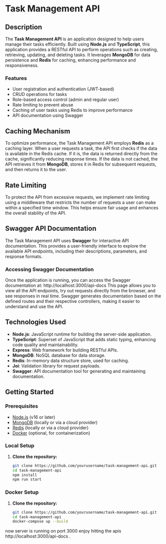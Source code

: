 # Task Management API

## Description

The **Task Management API** is an application designed to help users manage their tasks efficiently. Built using **Node.js** and **TypeScript**, this application provides a RESTful API to perform operations such as creating, retrieving, updating, and deleting tasks. It leverages **MongoDB** for data persistence and **Redis** for caching, enhancing performance and responsiveness.

### Features
- User registration and authentication (JWT-based)
- CRUD operations for tasks
- Role-based access control (admin and regular user)
- Rate limiting to prevent abuse
- Caching of user tasks using Redis to improve performance
- API documentation using Swagger


## Caching Mechanism

To optimize performance, the Task Management API employs **Redis** as a caching layer. When a user requests a task, the API first checks if the data is available in the Redis cache. If it is, the data is returned directly from the cache, significantly reducing response times. If the data is not cached, the API retrieves it from **MongoDB**, stores it in Redis for subsequent requests, and then returns it to the user.

## Rate Limiting

To protect the API from excessive requests, we implement rate limiting using a middleware that restricts the number of requests a user can make within a specified time window. This helps ensure fair usage and enhances the overall stability of the API.


## Swagger API Documentation

The Task Management API uses **Swagger** for interactive API documentation. This provides a user-friendly interface to explore the available API endpoints, including their descriptions, parameters, and response formats.

### Accessing Swagger Documentation

Once the application is running, you can access the Swagger documentation at: http://localhost:3000/api-docs
This page allows you to view all the API endpoints, try out requests directly from the browser, and see responses in real time. Swagger generates documentation based on the defined routes and their respective controllers, making it easier to understand and use the API.


## Technologies Used
- **Node.js**: JavaScript runtime for building the server-side application.
- **TypeScript**: Superset of JavaScript that adds static typing, enhancing code quality and maintainability.
- **Express**: Web framework for building RESTful APIs.
- **MongoDB**: NoSQL database for data storage.
- **Redis**: In-memory data structure store, used for caching.
- **Joi**: Validation library for request payloads.
- **Swagger**: API documentation tool for generating and maintaining documentation.


## Getting Started

### Prerequisites

- [Node.js](https://nodejs.org/) (v16 or later)
- [MongoDB](https://www.mongodb.com/) (locally or via a cloud provider)
- [Redis](https://redis.io/) (locally or via a cloud provider)
- [Docker](https://www.docker.com/) (optional, for containerization)

### Local Setup

1. **Clone the repository:**
   ```bash
   git clone https://github.com/yourusername/task-management-api.git
   cd task-management-api
   npm install
   npm run start  

### Docker Setup

1. **Clone the repository:**
   ```bash
   git clone https://github.com/yourusername/task-management-api.git
   cd task-management-api
   docker-compose up --build
   
now server is running on port 3000 enjoy hitting the apis http://localhost:3000/api-docs .

